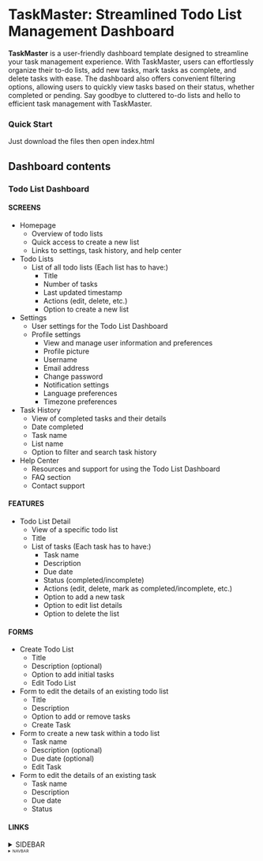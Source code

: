 
# TaskMaster: Streamlined Todo List Management Dashboard

**TaskMaster** is a user-friendly dashboard template designed to streamline your task management experience. With TaskMaster, users can effortlessly organize their to-do lists, add new tasks, mark tasks as complete, and delete tasks with ease. The dashboard also offers convenient filtering options, allowing users to quickly view tasks based on their status, whether completed or pending. Say goodbye to cluttered to-do lists and hello to efficient task management with TaskMaster.

### Quick Start

Just download the files then open index.html

## Dashboard contents


### Todo List Dashboard ###

#### SCREENS ####

* Homepage
    * Overview of todo lists
    * Quick access to create a new list
    * Links to settings, task history, and help center
* Todo Lists
    * List of all todo lists (Each list has to have:)
        * Title
        * Number of tasks
        * Last updated timestamp
        * Actions (edit, delete, etc.)
        * Option to create a new list
* Settings
    * User settings for the Todo List Dashboard
    * Profile settings
        * View and manage user information and preferences
        * Profile picture
        * Username
        * Email address
        * Change password
        * Notification settings
        * Language preferences
        * Timezone preferences
* Task History
    * View of completed tasks and their details
    * Date completed
    * Task name
    * List name
    * Option to filter and search task history
* Help Center
    * Resources and support for using the Todo List Dashboard
    * FAQ section
    * Contact support

####  FEATURES ####

* Todo List Detail
    * View of a specific todo list
    * Title
    * List of tasks (Each task has to have:)
        * Task name
        * Description
        * Due date 
        * Status (completed/incomplete)
        * Actions (edit, delete, mark as completed/incomplete, etc.)
        * Option to add a new task
        * Option to edit list details
        * Option to delete the list

#### FORMS ####

* Create Todo List
    * Title
    * Description (optional)
    * Option to add initial tasks
    * Edit Todo List
* Form to edit the details of an existing todo list
    * Title
    * Description
    * Option to add or remove tasks
    * Create Task
* Form to create a new task within a todo list
    * Task name
    * Description (optional)
    * Due date (optional)
    * Edit Task
* Form to edit the details of an existing task
    * Task name
    * Description
    * Due date
    * Status

#### LINKS ####
<details>
    <summary>SIDEBAR</summary>
    <br>
    <small>DASHBOARD</p>
    <small>TODO</p>
    <small>HISTORY</p>
    <small>SETTINGS</p>
    <small>HELP CENTER</p>
    <small>ACCOUNT</p>
</details>
<details>
    <summary>NAVBAR</summary>
    <br>
    <small>SEARCH</p>
    <small>NOTIFICATIONS</p>
    <small>BURGER</p>
</details>

